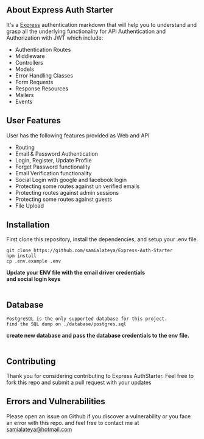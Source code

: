 ## About Express Auth Starter

It's  a [Express](https://expressjs.com/) authentication markdown that will help you to understand and grasp all the underlying functionality for API Authentication and Authorization with JWT which include:
- Authentication Routes
- Middleware
- Controllers
- Models
- Error Handling Classes
- Form Requests
- Response Resources
- Mailers
- Events

## User Features

User has the following features provided as Web and API

- Routing
- Email & Password Authentication
- Login, Register, Update Profile
- Forget Password functionality
- Email Verification functionality
- Social Login with google and facebook login
- Protecting some routes against un verified emails
- Protecting routes against admin sessions
- Protecting some routes against guests
- File Upload


## Installation

First clone this repository, install the dependencies, and setup your .env file.

```
git clone https://github.com/samialateya/Express-Auth-Starter
npm install
cp .env.example .env
```


<b>
	Update your ENV file with the email driver credentials<br>
	and social login keys
</b><br></br>

## Database
```
PostgreSQL is the only supported database for this project.
find the SQL dump on ./database/postgres.sql
```
<b>
	create new database and pass the database credentials to the env file.
</b><br></br>

## Contributing

Thank you for considering contributing to Express AuthStarter.
Feel free to fork this repo and submit a pull request with your updates

## Errors and Vulnerabilities

Please open an issue on Github if you discover a vulnerability or you face an error with this repo.
and feel free to contact me at [samialateya@hotmail.com](mailto:samialateya@hotmail.com)
